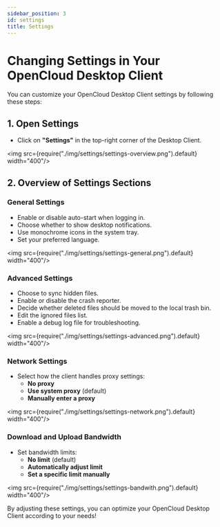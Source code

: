 ```yaml
---
sidebar_position: 3
id: settings
title: Settings
---
```


# Changing Settings in Your OpenCloud Desktop Client

You can customize your OpenCloud Desktop Client settings by following these steps:

## 1. Open Settings
- Click on **"Settings"** in the top-right corner of the Desktop Client.

<img src={require("./img/settings/settings-overview.png").default}  width="400"/>

## 2. Overview of Settings Sections

### General Settings
- Enable or disable auto-start when logging in.
- Choose whether to show desktop notifications.
- Use monochrome icons in the system tray.
- Set your preferred language.

<img src={require("./img/settings/settings-general.png").default}  width="400"/>

### Advanced Settings
- Choose to sync hidden files.
- Enable or disable the crash reporter.
- Decide whether deleted files should be moved to the local trash bin.
- Edit the ignored files list.
- Enable a debug log file for troubleshooting.

<img src={require("./img/settings/settings-advanced.png").default}  width="400"/>

### Network Settings
- Select how the client handles proxy settings:
  - **No proxy**
  - **Use system proxy** (default)
  - **Manually enter a proxy**

<img src={require("./img/settings/settings-network.png").default}  width="400"/>

### Download and Upload Bandwidth
- Set bandwidth limits:
  - **No limit** (default)
  - **Automatically adjust limit**
  - **Set a specific limit manually**

<img src={require("./img/settings/settings-bandwith.png").default}  width="400"/>

By adjusting these settings, you can optimize your OpenCloud Desktop Client according to your needs!
